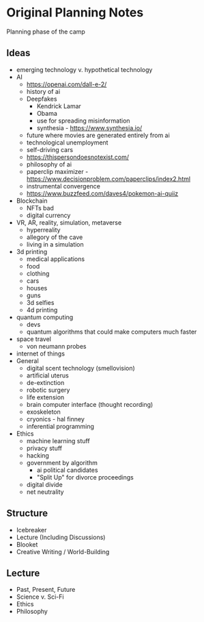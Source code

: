 # Original Planning Notes
Planning phase of the camp

## Ideas
- emerging technology v. hypothetical technology
- AI
    - https://openai.com/dall-e-2/
    - history of ai
    - Deepfakes
        - Kendrick Lamar
        - Obama
        - use for spreading misinformation
        - synthesia - https://www.synthesia.io/
    - future where movies are generated entirely from ai
    - technological unemployment
    - self-driving cars
    - https://thispersondoesnotexist.com/
    - philosophy of ai
    - paperclip maximizer - https://www.decisionproblem.com/paperclips/index2.html
    - instrumental convergence
    - https://www.buzzfeed.com/daves4/pokemon-ai-quiiz
- Blockchain
    - NFTs bad
    - digital currency
- VR, AR, reality, simulation, metaverse
    - hyperreality
    - allegory of the cave
    - living in a simulation
- 3d printing
    - medical applications
    - food
    - clothing
    - cars
    - houses
    - guns
    - 3d selfies
    - 4d printing
- quantum computing
    - devs
    - quantum algorithms that could make computers much faster
- space travel
    - von neumann probes
- internet of things
- General
    - digital scent technology (smellovision)
    - artificial uterus
    - de-extinction
    - robotic surgery
    - life extension
    - brain computer interface (thought recording)
    - exoskeleton
    - cryonics - hal finney
    - inferential programming
- Ethics
    - machine learning stuff
    - privacy stuff
    - hacking
    - government by algorithm
        - ai political candidates
        - "Split Up" for divorce proceedings
    - digital divide
    - net neutrality

## Structure
- Icebreaker
- Lecture (Including Discussions)
- Blooket
- Creative Writing / World-Building

## Lecture
- Past, Present, Future
- Science v. Sci-Fi
- Ethics
- Philosophy